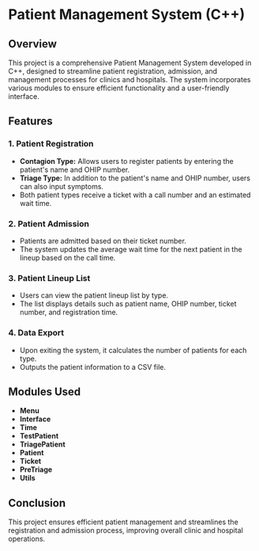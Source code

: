 # Patient Management System (C++)

## Overview
This project is a comprehensive Patient Management System developed in C++, designed to streamline patient registration, admission, and management processes for clinics and hospitals. The system incorporates various modules to ensure efficient functionality and a user-friendly interface.

## Features

### 1. Patient Registration
- **Contagion Type:** Allows users to register patients by entering the patient's name and OHIP number.
- **Triage Type:** In addition to the patient's name and OHIP number, users can also input symptoms. 
- Both patient types receive a ticket with a call number and an estimated wait time.

### 2. Patient Admission
- Patients are admitted based on their ticket number.
- The system updates the average wait time for the next patient in the lineup based on the call time.

### 3. Patient Lineup List
- Users can view the patient lineup list by type.
- The list displays details such as patient name, OHIP number, ticket number, and registration time.

### 4. Data Export
- Upon exiting the system, it calculates the number of patients for each type.
- Outputs the patient information to a CSV file.

## Modules Used
- **Menu**
- **Interface**
- **Time**
- **TestPatient**
- **TriagePatient**
- **Patient**
- **Ticket**
- **PreTriage**
- **Utils**

## Conclusion
This project ensures efficient patient management and streamlines the registration and admission process, improving overall clinic and hospital operations.